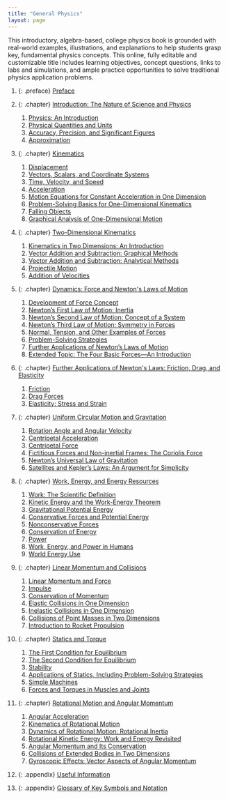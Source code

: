 ```yaml
---
title: "General Physics"
layout: page
---
```



<div data-type="abstract">
This introductory, algebra-based, college physics book is grounded with real-world examples, illustrations, and explanations to help students grasp key, fundamental physics concepts. This online, fully editable and customizable title includes learning objectives, concept questions, links to labs and simulations, and ample practice opportunities to solve traditional physics application problems.
</div>

1.  {: .preface} [Preface](contents/preface.md)
2.  {: .chapter} [Introduction: The Nature of Science and Physics](contents/ch1IntroductionTheNatureOfScienceAndPhysics.md)
    1.  [Physics: An Introduction](contents/ch1PhysicsAnIntroduction.md)
    2.  [Physical Quantities and Units](contents/ch1PhysicalQuantitiesAndUnits.md)
    3.  [Accuracy, Precision, and Significant Figures](contents/ch1AccuracyPrecisionAndSignificantFigures.md)
    4.  [Approximation](contents/ch1Approximation.md)

3.  {: .chapter} [Kinematics](contents/ch2Kinematics.md)
    1.  [Displacement](contents/ch2Displacement.md)
    2.  [Vectors, Scalars, and Coordinate Systems](contents/ch2VectorsScalarsAndCoordinateSystems.md)
    3.  [Time, Velocity, and Speed](contents/ch2TimeVelocityAndSpeed.md)
    4.  [Acceleration](contents/ch2Acceleration.md)
    5.  [Motion Equations for Constant Acceleration in One Dimension](contents/ch2MotionEquationsForConstantAccelerationInOneDimension.md)
    6.  [Problem-Solving Basics for One-Dimensional Kinematics](contents/ch2ProblemSolvingBasicsForOneDimensionalKinematics.md)
    7.  [Falling Objects](contents/ch2FallingObjects.md)
    8.  [Graphical Analysis of One-Dimensional Motion](contents/ch2GraphicalAnalysisOfOneDimensionalMotion.md)

4.  {: .chapter} [Two-Dimensional Kinematics](contents/ch3TwoDimensionalKinematics.md)
    1.  [Kinematics in Two Dimensions: An Introduction](contents/ch3KinematicsInTwoDimensionsAnIntroduction.md)
    2.  [Vector Addition and Subtraction: Graphical Methods](contents/ch3VectorAdditionAndSubtractionGraphicalMethods.md)
    3.  [Vector Addition and Subtraction: Analytical Methods](contents/ch3VectorAdditionAndSubtractionAnalyticalMethods.md)
    4.  [Projectile Motion](contents/ch3ProjectileMotion.md)
    5.  [Addition of Velocities](contents/ch3AdditionOfVelocities.md)

5.  {: .chapter} [Dynamics: Force and Newton\'s Laws of Motion](contents/ch4Dynamics.md)
    1.  [Development of Force Concept](contents/ch4DevelopmentOfForceConcept)
    2.  [Newton’s First Law of Motion: Inertia](contents/ch4NewtonsFirstLawOfMotion.md)
    3.  [Newton’s Second Law of Motion: Concept of a System](contents/ch4NewtonsSecondLawOfMotion.md)
    4.  [Newton’s Third Law of Motion: Symmetry in Forces](contents/ch4NewtonsThirdLawOfMotion.md)
    5.  [Normal, Tension, and Other Examples of Forces](contents/ch4NormalTensionAndOtherExamplesOfForces.md)
    6.  [Problem-Solving Strategies](contents/ch4ProblemSolvingStrategies.md)
    7.  [Further Applications of Newton’s Laws of Motion](contents/ch4FurtherApplicationsOfNewtonsLawsOfMotion.md)
    8.  [Extended Topic: The Four Basic Forces—An Introduction](contents/ch4ExtendedTopics.md)

6.  {: .chapter} [Further Applications of Newton\'s Laws: Friction, Drag, and Elasticity](contents/ch5FurtherApplicationsOfNewtonsLaws)
    1.  [Friction](contents/ch5Friction.md)
    2.  [Drag Forces](contents/ch5DragForces.md)
    3.  [Elasticity: Stress and Strain](contents/ch5Elasticity.md)

7.  {: .chapter} [Uniform Circular Motion and Gravitation](contents/ch6UniformCircularMotionAndGravitation.md)
    1.  [Rotation Angle and Angular Velocity](contents/ch6RotationAngleAndAngularVelocity.md)
    2.  [Centripetal Acceleration](contents/ch6CentripetalAcceleration.md)
    3.  [Centripetal Force](contents/ch6CentripetalForce.md)
    4.  [Fictitious Forces and Non-inertial Frames: The Coriolis Force](contents/ch6FictiousForcesAndNonInertialFrames.md)
    5.  [Newton’s Universal Law of Gravitation](contents/ch6NewtonsUniversalLawOfGravitation.md)
    6.  [Satellites and Kepler’s Laws: An Argument for Simplicity](contents/ch6SatellitesAndKeplersLaws.md)

8.  {: .chapter} [Work, Energy, and Energy Resources](contents/ch7WorkEnergyAndEnergyResources.md)
    1.  [Work: The Scientific Definition](contents/ch7WorkTheScientificDefinition.md)
    2.  [Kinetic Energy and the Work-Energy Theorem](contents/ch7KineticEnergyAndTheWorkEnergyTheorem.md)
    3.  [Gravitational Potential Energy](contents/ch7GravitationalPotentialEnergy.md)
    4.  [Conservative Forces and Potential Energy](contents/ch7ConservaticeForcesAndPotentialEnergy.md)
    5.  [Nonconservative Forces](contents/ch7NonconservativeForces.md)
    6.  [Conservation of Energy](contents/ch7ConservationOfEnergy.md)
    7.  [Power](contents/ch7Power.md)
    8.  [Work, Energy, and Power in Humans](contents/ch7WorkEnergyAndPowerInHumans.md)
    9.  [World Energy Use](contents/ch7WorldEnergyUse.md)

9.  {: .chapter} [Linear Momentum and Collisions](contents/ch8LinearMomentumAndCollisions.md)
    1.  [Linear Momentum and Force](contents/ch8LinearMomentumAndForce.md)
    2.  [Impulse](contents/ch8Impulse.md)
    3.  [Conservation of Momentum](contents/ch8ConservationOfMomentum.md)
    4.  [Elastic Collisions in One Dimension](contents/ch8ElasticCollisionsInOneDimension.md)
    5.  [Inelastic Collisions in One Dimension](contents/ch8InelasticCollisionsInOneDimension.md)
    6.  [Collisions of Point Masses in Two Dimensions](contents/ch8CollisionsOfPointMassesInTwoDimensions.md)
    7.  [Introduction to Rocket Propulsion](contents/ch8IntroductionToRocketPropulsion.md)

10. {: .chapter} [Statics and Torque](contents/ch9StaticsAndTorque.md)
    1.  [The First Condition for Equilibrium](contents/ch9TheFirstConditionForEquilibrium.md)
    2.  [The Second Condition for Equilibrium](contents/ch9TheSecondConditionForEquilibrium.md)
    3.  [Stability](contents/ch9Stability.md)
    4.  [Applications of Statics, Including Problem-Solving Strategies](contents/ch9ApplicationsOfStaticsIncludingProblemSolvingStrategies.md)
    5.  [Simple Machines](contents/ch9SimpleMachines.md)
    6.  [Forces and Torques in Muscles and Joints](contents/ch9ForcesAndTorquesInMusclesAndJoints.md)

11. {: .chapter} [Rotational Motion and Angular Momentum](contents/ch10RotationalMotionAndAngularMomentum.md)
    1.  [Angular Acceleration](contents/ch10AngularAcceleration.md)
    2.  [Kinematics of Rotational Motion](contents/ch10KinematicsOfRotationalMotion.md)
    3.  [Dynamics of Rotational Motion: Rotational Inertia](contents/ch10DynamicsOfRotationalMotion.md)
    4.  [Rotational Kinetic Energy: Work and Energy Revisited](contents/ch10RotationalKineticEnergy.md)
    5.  [Angular Momentum and Its Conservation](contents/ch10AngularMomentumAndItsConservation.md)
    6.  [Collisions of Extended Bodies in Two Dimensions](contents/ch10CollisionsOfExtendedBodiesInTwoDImensions.md)
    7.  [Gyroscopic Effects: Vector Aspects of Angular Momentum](contents/ch10GyroscopicEffects.md)


12. {: .appendix} [Useful Information](contents/appAUsefulInformation.md)
13. {: .appendix} [Glossary of Key Symbols and Notation](contents/appBGlossaryOfKeySymbolsAndNotation.md)

